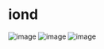 # iond
![image](https://user-images.githubusercontent.com/98754287/179338977-b1532643-4564-4e8f-b91a-2ba50c5cc366.png)
![image](https://user-images.githubusercontent.com/98754287/179338990-2e50bee0-223a-4933-b61d-036b6006c35e.png)
![image](https://user-images.githubusercontent.com/98754287/179339214-fc47e5e4-6485-41e9-802d-7ed8215ebad3.png)
